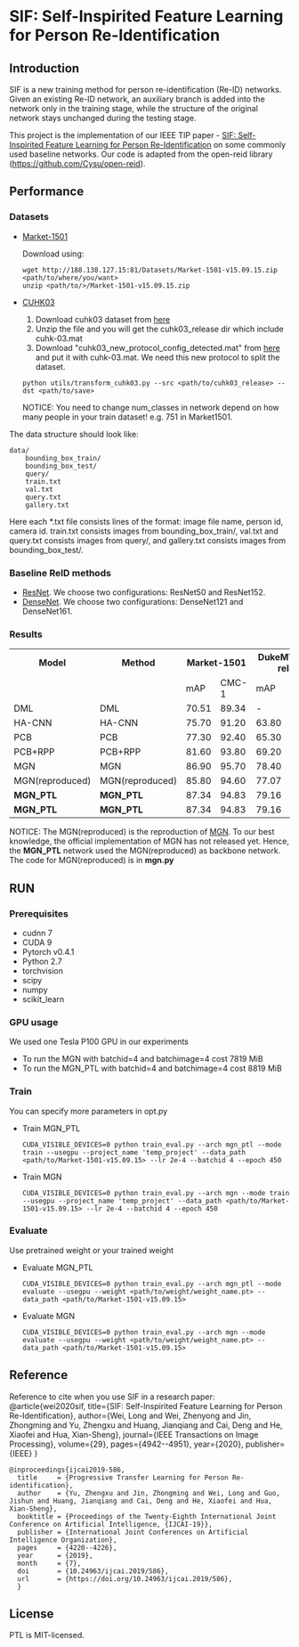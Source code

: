 # SIF: Self-Inspirited Feature Learning for Person Re-Identification
## Introduction

SIF is a new training method for person re-identification (Re-ID) networks. Given an existing Re-ID network, an auxiliary branch is added into the network only in the training stage, while the structure of the original network stays unchanged during the testing stage. 

This project is the implementation of our IEEE TIP paper - [SIF: Self-Inspirited Feature Learning for Person Re-Identification](https://ieeexplore.ieee.org/document/9024230) on some commonly used baseline networks. Our code is adapted from the open-reid library (https://github.com/Cysu/open-reid).


## Performance

### Datasets
* [Market-1501](http://www.liangzheng.com.cn/Project/project_reid.html)
  
    Download using: 
        
      wget http://188.138.127.15:81/Datasets/Market-1501-v15.09.15.zip <path/to/where/you/want>
      unzip <path/to/>/Market-1501-v15.09.15.zip
  
* [CUHK03](http://www.ee.cuhk.edu.hk/~xgwang/CUHK_identification.html)

  1. Download cuhk03 dataset from [here](http://www.ee.cuhk.edu.hk/~xgwang/CUHK_identification.html)
  2. Unzip the file and you will get the cuhk03_release dir which include cuhk-03.mat
  3. Download "cuhk03_new_protocol_config_detected.mat" from [here](https://github.com/zhunzhong07/person-re-ranking/tree/master/evaluation/data/CUHK03) and put it with cuhk-03.mat. We need this new protocol to split the dataset.
  ```
  python utils/transform_cuhk03.py --src <path/to/cuhk03_release> --dst <path/to/save>
  ```
  NOTICE: You need to change num_classes in network depend on how many people in your train dataset! e.g. 751 in Market1501.

The data structure should look like:
    
  ```
  data/
      bounding_box_train/
      bounding_box_test/
      query/
      train.txt   
      val.txt
      query.txt
      gallery.txt
  ```
  Here each *.txt file consists lines of the format: image file name, person id, camera id.
  train.txt consists images from bounding_box_train/, val.txt and query.txt consists images from query/, and gallery.txt consists images from bounding_box_test/.
  
        
### Baseline ReID methods

+ [ResNet](https://arxiv.org/abs/1512.03385). We choose two configurations: ResNet50 and ResNet152.
+ [DenseNet](https://arxiv.org/abs/1608.06993). We choose two configurations: DenseNet121 and DenseNet161.
### Results

<table>
  <tr>
    <th>Model</th> 
    <th>Method</th>
    <th colspan="2">Market-1501</th>
    <th colspan="2">DukeMTMC-reID</th>
    <th colspan="2">CUHK03(Detected)</th>
    <th colspan="2">CUHK03(Labelled)</th>
  </tr>
  <tr>
    <td></td>
    <td></td>
    <td>mAP</td>
    <td>CMC-1</td>
    <td>mAP</td>
    <td>CMC-1</td>
    <td>mAP</td>
    <td>CMC-1</td>
    <td>mAP</td>
    <td>CMC-1</td>
  </tr>
  <tr>
    <td>DML</td>
    <td>DML</td>
    <td>70.51</td>
    <td>89.34</td>
    <td>-</td>
    <td>-</td>
    <td>-</td>
    <td>-</td>
    <td>-</td>
    <td>-</td>
  </tr>
  <tr>
    <td>HA-CNN</td>
    <td>HA-CNN</td>
    <td>75.70</td>
    <td>91.20</td>
    <td>63.80</td>
    <td>80.50</td>
    <td>38.60</td>
    <td>41.70</td>
    <td>41.00</td>
    <td>44.40</td>
  </tr>
  <tr>
    <td>PCB</td>
    <td>PCB</td>
    <td>77.30</td>
    <td>92.40</td>
    <td>65.30</td>
    <td>81.90</td>
    <td>54.20</td>
    <td>61.30</td>
    <td>-</td>
    <td>-</td>
  </tr>
  <tr>
    <td>PCB+RPP</td>
    <td>PCB+RPP</td>
    <td>81.60</td>
    <td>93.80</td>
    <td>69.20</td>
    <td>83.30</td>
    <td>57.50</td>
    <td>63.70</td>
    <td>-</td>
    <td>-</td>
  </tr>
  <tr>
    <td>MGN</td>
    <td>MGN</td>
    <td>86.90</td>
    <td>95.70</td>
    <td>78.40</td>
    <td>88.70</td>
    <td>66.00</td>
    <td>66.80</td>
    <td>67.40</td>
    <td>68.00</td>
  </tr>
  <tr>
    <td>MGN(reproduced)</td>
    <td>MGN(reproduced)</td>
    <td>85.80</td>
    <td>94.60</td>
    <td>77.07</td>
    <td>87.70</td>
    <td>69.41</td>
    <td>71.64</td>
    <td>72.96</td>
    <td>74.07</td>
  </tr>
  <tr>
    <td><b>MGN_PTL</b></td>
    <td><b>MGN_PTL</b></td>
    <td>87.34</td>
    <td>94.83</td>
    <td>79.16</td>
    <td>89.36</td>
    <td>74.22</td>
    <td>76.14</td>
    <td>77.31</td>
    <td>79.79</td>
  </tr>
  <tr>
    <td><b>MGN_PTL</b></td>
    <td><b>MGN_PTL</b></td>
    <td>87.34</td>
    <td>94.83</td>
    <td>79.16</td>
    <td>89.36</td>
    <td>74.22</td>
    <td>76.14</td>
    <td>77.31</td>
    <td>79.79</td>
  </tr>
</table>



NOTICE: The MGN(reproduced) is the reproduction of [MGN](https://arxiv.org/pdf/1804.01438.pdf). To our best knowledge, the official implementation of MGN has not released yet. Hence, the **MGN_PTL**
network used the MGN(reproduced) as backbone network. The code for MGN(reproduced) is in **mgn.py** 

## RUN
### Prerequisites

+ cudnn 7
+ CUDA 9
+ Pytorch v0.4.1
+ Python 2.7
+ torchvision
+ scipy
+ numpy
+ scikit_learn

### GPU usage

We used one Tesla P100 GPU in our experiments
* To run the MGN with batchid=4 and batchimage=4 cost 7819 MiB
* To run the MGN_PTL with batchid=4 and batchimage=4 cost 8819 MiB

### Train
You can specify more parameters in opt.py

* Train MGN_PTL
  ```
  CUDA_VISIBLE_DEVICES=0 python train_eval.py --arch mgn_ptl --mode train --usegpu --project_name 'temp_project' --data_path <path/to/Market-1501-v15.09.15> --lr 2e-4 --batchid 4 --epoch 450
  ```
* Train MGN
  ```
  CUDA_VISIBLE_DEVICES=0 python train_eval.py --arch mgn --mode train --usegpu --project_name 'temp_project' --data_path <path/to/Market-1501-v15.09.15> --lr 2e-4 --batchid 4 --epoch 450
  ```

### Evaluate
Use pretrained weight or your trained weight

* Evaluate MGN_PTL
  ```
  CUDA_VISIBLE_DEVICES=0 python train_eval.py --arch mgn_ptl --mode evaluate --usegpu --weight <path/to/weight/weight_name.pt> --data_path <path/to/Market-1501-v15.09.15>
   ```
* Evaluate MGN
  ```
  CUDA_VISIBLE_DEVICES=0 python train_eval.py --arch mgn --mode evaluate --usegpu --weight <path/to/weight/weight_name.pt> --data_path <path/to/Market-1501-v15.09.15>
   ```
   
## Reference

Reference to cite when you use SIF in a research paper:
	@article{wei2020sif,
  		title={SIF: Self-Inspirited Feature Learning for Person Re-Identification},
  		author={Wei, Long and Wei, Zhenyong and Jin, Zhongming and Yu, Zhengxu and Huang, Jianqiang and Cai, Deng and He, Xiaofei and Hua, Xian-Sheng},
  		journal={IEEE Transactions on Image Processing},
  		volume={29},
  		pages={4942--4951},
  		year={2020},
  		publisher={IEEE}
	}

    @inproceedings{ijcai2019-586,
      title     = {Progressive Transfer Learning for Person Re-identification},
      author    = {Yu, Zhengxu and Jin, Zhongming and Wei, Long and Guo, Jishun and Huang, Jianqiang and Cai, Deng and He, Xiaofei and Hua, Xian-Sheng},
      booktitle = {Proceedings of the Twenty-Eighth International Joint Conference on Artificial Intelligence, {IJCAI-19}},
      publisher = {International Joint Conferences on Artificial Intelligence Organization},             
      pages     = {4220--4226},
      year      = {2019},
      month     = {7},
      doi       = {10.24963/ijcai.2019/586},
      url       = {https://doi.org/10.24963/ijcai.2019/586},
      }
## License
PTL is MIT-licensed.

